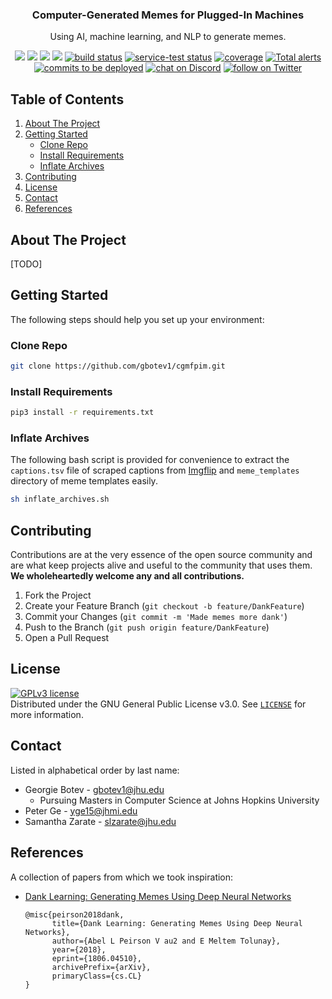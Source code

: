 <!-- INFO -->
<p align="center">
  <h3 align="center">Computer-Generated Memes for Plugged-In Machines</h3>
  <p align="center">
    Using AI, machine learning, and NLP to generate memes.
    <br/>
  </p>
</p>

<!-- SHIELDS -->
<p align="center">
    <a href="https://github.com/badges/shields/graphs/contributors" alt="Contributors">
        <img src="https://img.shields.io/github/contributors/badges/shields" /></a>
    <a href="#backers" alt="Backers on Open Collective">
        <img src="https://img.shields.io/opencollective/backers/shields" /></a>
    <a href="#sponsors" alt="Sponsors on Open Collective">
        <img src="https://img.shields.io/opencollective/sponsors/shields" /></a>
    <a href="https://github.com/badges/shields/pulse" alt="Activity">
        <img src="https://img.shields.io/github/commit-activity/m/badges/shields" /></a>
    <a href="https://circleci.com/gh/badges/shields/tree/master">
        <img src="https://img.shields.io/circleci/project/github/badges/shields/master" alt="build status"></a>
    <a href="https://circleci.com/gh/badges/daily-tests">
        <img src="https://img.shields.io/circleci/project/github/badges/daily-tests?label=service%20tests"
            alt="service-test status"></a>
    <a href="https://coveralls.io/github/badges/shields">
        <img src="https://img.shields.io/coveralls/github/badges/shields"
            alt="coverage"></a>
    <a href="https://lgtm.com/projects/g/badges/shields/alerts/">
        <img src="https://img.shields.io/lgtm/alerts/g/badges/shields"
            alt="Total alerts"/></a>
    <a href="https://github.com/badges/shields/compare/gh-pages...master">
        <img src="https://img.shields.io/github/commits-since/badges/shields/gh-pages?label=commits%20to%20be%20deployed"
            alt="commits to be deployed"></a>
    <a href="https://discord.gg/HjJCwm5">
        <img src="https://img.shields.io/discord/308323056592486420?logo=discord"
            alt="chat on Discord"></a>
    <a href="https://twitter.com/intent/follow?screen_name=shields_io">
        <img src="https://img.shields.io/twitter/follow/shields_io?style=social&logo=twitter"
            alt="follow on Twitter"></a>
</p>

<!-- TABLE OF CONTENTS -->
## Table of Contents
<ol>
  <li><a href="#about-the-project">About The Project</a></li>
  <li>
    <a href="#getting-started">Getting Started</a>
    <ul>
      <li><a href="#clone-repo">Clone Repo</a></li>
      <li><a href="#install-requirements">Install Requirements</a></li>
      <li><a href="#inflate-archives">Inflate Archives</a></li>
    </ul>
  </li>
  <li><a href="#contributing">Contributing</a></li>
  <li><a href="#license">License</a></li>
  <li><a href="#contact">Contact</a></li>
  <li><a href="#references">References</a></li>
</ol>

<!-- ABOUT THE PROJECT -->
## About The Project

[TODO]

<!-- GETTING STARTED -->
## Getting Started

The following steps should help you set up your environment:

### Clone Repo

```sh
git clone https://github.com/gbotev1/cgmfpim.git
```

### Install Requirements

```sh
pip3 install -r requirements.txt
```

### Inflate Archives

The following bash script is provided for convenience to extract the `captions.tsv` file of scraped captions from [Imgflip](https://imgflip.com) and `meme_templates` directory of meme templates easily.
```sh
sh inflate_archives.sh
```

<!-- CONTRIBUTING -->
## Contributing

Contributions are at the very essence of the open source community and are what keep projects alive and useful to the community that uses them. **We wholeheartedly welcome any and all contributions.**

1. Fork the Project
2. Create your Feature Branch (`git checkout -b feature/DankFeature`)
3. Commit your Changes (`git commit -m 'Made memes more dank'`)
4. Push to the Branch (`git push origin feature/DankFeature`)
5. Open a Pull Request

<!-- LICENSE -->
## License

[![GPLv3 license](https://img.shields.io/badge/License-GPLv3-blue.svg)](http://perso.crans.org/besson/LICENSE.html)<br/>
Distributed under the GNU General Public License v3.0. See [`LICENSE`](LICENSE) for more information.

<!-- CONTACT -->
## Contact

Listed in alphabetical order by last name:
* Georgie Botev - gbotev1@jhu.edu
	* Pursuing Masters in Computer Science at Johns Hopkins University
* Peter Ge - yge15@jhmi.edu
* Samantha Zarate - slzarate@jhu.edu

<!-- REFERENCES -->
## References

A collection of papers from which we took inspiration:
* [Dank Learning: Generating Memes Using Deep Neural Networks](https://arxiv.org/pdf/1806.04510.pdf)
	```
	@misc{peirson2018dank,
	      title={Dank Learning: Generating Memes Using Deep Neural Networks}, 
	      author={Abel L Peirson V au2 and E Meltem Tolunay},
	      year={2018},
	      eprint={1806.04510},
	      archivePrefix={arXiv},
	      primaryClass={cs.CL}
	}
	```
